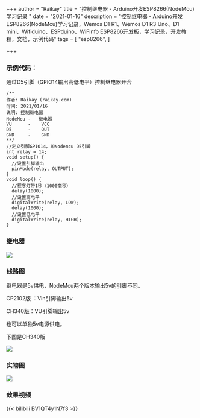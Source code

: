 +++
author = "Raikay"
title = "控制继电器 - Arduino开发ESP8266(NodeMcu)学习记录 "
date = "2021-01-16"
description = "控制继电器 - Arduino开发ESP8266(NodeMcu)学习记录，Wemos D1 R1、Wemos D1 R3 Uno、D1 mini、Wifiduino、ESPduino、WiFinfo ESP8266开发板，学习记录，开发教程，文档，示例代码"
tags = [
    "esp8266",
]

+++



### 示例代码：

通过D5引脚（GPIO14输出高低电平）控制继电器开合

```
/**
作者: Raikay (raikay.com)
时间: 2021/01/16
说明: 控制继电器
NodeMcu -   继电器
VU      -    VCC
D5      -    OUT
GND     -    GND
**/
//定义引脚GPIO14，即Nodemcu D5引脚
int relay = 14;
void setup() {
  //设置引脚输出
  pinMode(relay, OUTPUT);
}
void loop() {
  //程序灯带1秒（1000毫秒）
  delay(1000);
  //设置高电平
  digitalWrite(relay, LOW);
  delay(1000);
  //设置低电平
  digitalWrite(relay, HIGH);
}

```

### 继电器

![](https://gitee.com/imgrep001/m1/raw/master/2021/01/16/20210116161722.jpg)

### 线路图

继电器是5v供电，NodeMcu两个版本输出5v的引脚不同。

CP2102版 ：Vin引脚输出5v  

CH340版：VU引脚输出5v  

也可以单独5v电源供电。

下图是CH340版



![](https://gitee.com/imgrep001/m1/raw/master/2021/01/16/20210116201839.png)



### 实物图

![](https://gitee.com/imgrep001/m1/raw/master/2021/01/16/20210116204100.jpg)



### 效果视频

{{< bilibili BV1QT4y1N7f3 >}}